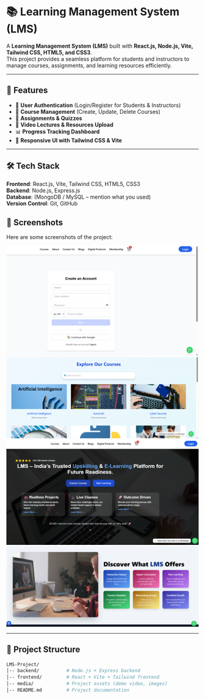 # 📚 Learning Management System (LMS)

A **Learning Management System (LMS)** built with **React.js, Node.js, Vite, Tailwind CSS, HTML5, and CSS3**.  
This project provides a seamless platform for students and instructors to manage courses, assignments, and learning resources efficiently.

---

## 🚀 Features

- 🔐 **User Authentication** (Login/Register for Students & Instructors)  
- 📖 **Course Management** (Create, Update, Delete Courses)  
- 📝 **Assignments & Quizzes**  
- 🎥 **Video Lectures & Resources Upload**  
- 📊 **Progress Tracking Dashboard**  
- 🎨 **Responsive UI with Tailwind CSS & Vite**  

---

## 🛠️ Tech Stack

**Frontend**: React.js, Vite, Tailwind CSS, HTML5, CSS3  
**Backend**: Node.js, Express.js  
**Database**: (MongoDB / MySQL – mention what you used)  
**Version Control**: Git, GitHub  


## 📸 Screenshots

Here are some screenshots of the project:


![Screenshot 1](Screenshot%202025-08-19%20190416.png)  
![Screenshot 2](Screenshot%202025-08-19%20190425.png)  
![Screenshot 3](Screenshot%202025-08-19%20190443.png)  
![Screenshot 4](Screenshot%202025-08-19%20190454.png)  

---

## 📂 Project Structure

```bash
LMS-Project/
│-- backend/          # Node.js + Express backend
│-- frontend/         # React + Vite + Tailwind frontend
│-- media/            # Project assets (demo video, images)
│-- README.md         # Project documentation
